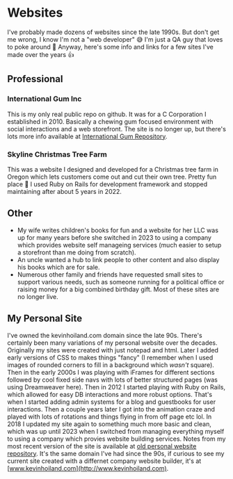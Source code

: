 # Websites

I've probably made dozens of websites since the late 1990s.  But don't get me wrong, I know I'm not a "web developer" :sweat_smile:  I'm just a QA guy that loves to poke around :beers: Anyway, here's some info and links for a few sites I've made over the years :thumbsup:

## Professional

### International Gum Inc
This is my only real public repo on github. It was for a C Corporation I established in 2010.  Basically a chewing gum focused environment with social interactions and a web storefront. The site is no longer up, but there's lots more info available at [International Gum Repository](https://github.com/kevin-hoiland/intlgum "Intl Gum").

### Skyline Christmas Tree Farm
This was a website I designed and developed for a Christmas tree farm in Oregon which lets customers come out and cut their own tree. Pretty fun place :christmas_tree: I used Ruby on Rails for development framework and stopped maintaining after about 5 years in 2022.

## Other

* My wife writes children's books for fun and a website for her LLC was up for many years before she switched in 2023 to using a company which provides website self manageing services (much easier to setup a storefront than me doing from scratch).
* An uncle wanted a hub to link people to other content and also display his books which are for sale.
* Numerous other family and friends have requested small sites to support various needs, such as someone running for a political office or raising money for a big combined birthday gift. Most of these sites are no longer live.

## My Personal Site

I've owned the kevinhoiland.com domain since the late 90s. There's certainly been many variations of my personal website over the decades.  Originally my sites were created with just notepad and html. Later I added early versions of CSS to makes things "fancy" (I remember when I used images of rounded corners to fill in a background which _wasn't_ square). Then in the early 2000s I was playing with iFrames for different sections followed by cool fixed side navs with lots of better structured pages (was using Dreamweaver here).  Then in 2012 I started playing with Ruby on Rails, which allowed for easy DB interactions and more robust options. That's when I started adding admin systems for a blog and guestbooks for user interactions.  Then a couple years later I got into the animation craze and played with lots of rotations and things flying in from off page etc lol.  In 2018 I updated my site again to something much more basic and clean, which was up until 2023 when I switched from managing everything myself to using a company which provies website building services. Notes from my most recent version of the site is available at [old personal website repository](https://github.com/kevin-hoiland/kevin_v3). It's the same domain I've had since the 90s, if curious to see my current site created with a differnet company website builder, it's at [www.kevinhoiland.com](http://www.kevinhoiland.com).
